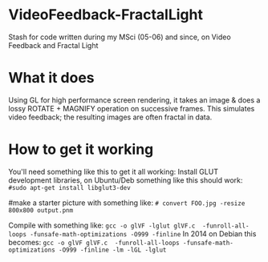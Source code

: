 VideoFeedback-FractalLight
==========================

Stash for code written during my MSci (05-06) and since, on Video Feedback and Fractal Light

# What it does

Using GL for high performance screen rendering, it takes an image & does a lossy ROTATE + MAGNIFY operation on successive frames. This simulates video feedback; the resulting images are often fractal in data.

# How to get it working

You'll need something like this to get it all working:
Install GLUT development libraries, on Ubuntu/Deb something like this should work:
`#sudo apt-get install libglut3-dev`

#make a starter picture with something like:
`# convert FOO.jpg -resize 800x800 output.pnm`

Compile with something like:
`gcc -o glVF -lglut glVF.c  -funroll-all-loops -funsafe-math-optimizations -O999 -finline`
In 2014 on Debian this becomes:
`gcc -o glVF glVF.c  -funroll-all-loops -funsafe-math-optimizations -O999 -finline -lm -lGL -lglut`
